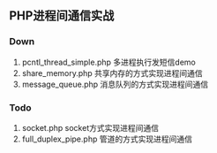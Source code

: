 ## PHP进程间通信实战

### Down
1. pcntl_thread_simple.php  多进程执行发短信demo
2. share_memory.php 共享内存的方式实现进程间通信
3. message_queue.php  消息队列的方式实现进程间通信

### Todo
1. socket.php socket方式实现进程间通信
2. full_duplex_pipe.php  管道的方式实现进程间通信